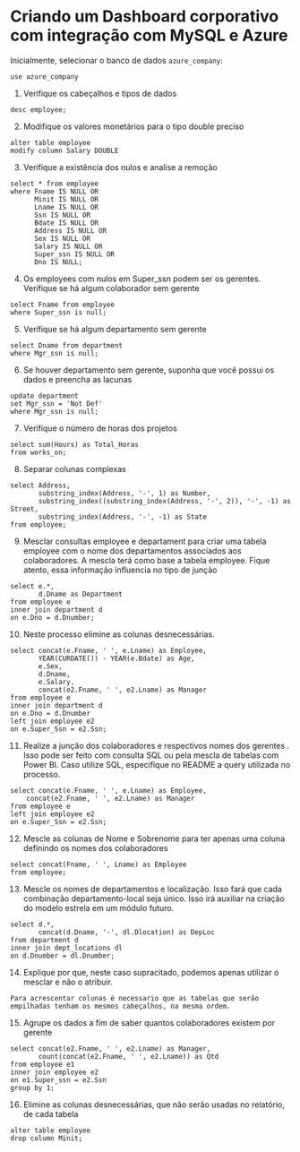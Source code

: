 # Criando um Dashboard corporativo com integração com MySQL e Azure

Inicialmente, selecionar o banco de dados <code>azure_company</code>:
```
use azure_company
```

1.	Verifique os cabeçalhos e tipos de dados
```
desc employee;
```

2.	Modifique os valores monetários para o tipo double preciso
```
alter table employee
modify column Salary DOUBLE
```

3.	Verifique a existência dos nulos e analise a remoção
```
select * from employee
where Fname IS NULL OR
      Minit IS NULL OR
      Lname IS NULL OR
      Ssn IS NULL OR
      Bdate IS NULL OR
      Address IS NULL OR
      Sex IS NULL OR
      Salary IS NULL OR
      Super_ssn IS NULL OR
      Dno IS NULL;
```

4.	Os employees com nulos em Super_ssn podem ser os gerentes. Verifique se há algum colaborador sem gerente
```
select Fname from employee
where Super_ssn is null;
```

5.	Verifique se há algum departamento sem gerente
```
select Dname from department
where Mgr_ssn is null;
```

6.	Se houver departamento sem gerente, suponha que você possui os dados e preencha as lacunas
```
update department 
set Mgr_ssn = 'Not Def'
where Mgr_ssn is null;
```

7.	Verifique o número de horas dos projetos
```
select sum(Hours) as Total_Horas 
from works_on;
```

8.	Separar colunas complexas
```
select Address,
	   substring_index(Address, '-', 1) as Number,
	   substring_index((substring_index(Address, '-', 2)), '-', -1) as Street,
	   substring_index(Address, '-', -1) as State 
from employee;
```

9.	Mesclar consultas employee e departament para criar uma tabela employee com o nome dos departamentos associados aos colaboradores. A mescla terá como base a tabela employee. Fique atento, essa informação influencia no tipo de junção
```
select e.*,
	   d.Dname as Department
from employee e 
inner join department d 
on e.Dno = d.Dnumber;
```

10.	Neste processo elimine as colunas desnecessárias. 
```
select concat(e.Fname, ' ', e.Lname) as Employee,
	   YEAR(CURDATE()) - YEAR(e.Bdate) as Age,
	   e.Sex,
	   d.Dname,
	   e.Salary,
	   concat(e2.Fname, ' ', e2.Lname) as Manager
from employee e
inner join department d 
on e.Dno = d.Dnumber
left join employee e2 
on e.Super_Ssn = e2.Ssn;
```

11.	Realize a junção dos colaboradores e respectivos nomes dos gerentes . Isso pode ser feito com consulta SQL ou pela mescla de tabelas com Power BI. Caso utilize SQL, especifique no README a query utilizada no processo.
```
select concat(e.Fname, ' ', e.Lname) as Employee,
	concat(e2.Fname, ' ', e2.Lname) as Manager
from employee e
left join employee e2 
on e.Super_Ssn = e2.Ssn;
```

12.	Mescle as colunas de Nome e Sobrenome para ter apenas uma coluna definindo os nomes dos colaboradores
```
select concat(Fname, ' ', Lname) as Employee
from employee;
```

13.	Mescle os nomes de departamentos e localização. Isso fará que cada combinação departamento-local seja único. Isso irá auxiliar na criação do modelo estrela em um módulo futuro.
```
select d.*,
	   concat(d.Dname, '-', dl.Dlocation) as DepLoc 
from department d 
inner join dept_locations dl 
on d.Dnumber = dl.Dnumber;
```

14.	Explique por que, neste caso supracitado, podemos apenas utilizar o mesclar e não o atribuir. 
```
Para acrescentar colunas é necessario que as tabelas que serão empilhadas tenham os mesmos cabeçalhos, na mesma ordem.
```

15.	Agrupe os dados a fim de saber quantos colaboradores existem por gerente
```
select concat(e2.Fname, ' ', e2.Lname) as Manager,
	   count(concat(e2.Fname, ' ', e2.Lname)) as Qtd
from employee e1 
inner join employee e2
on e1.Super_ssn = e2.Ssn
group by 1;
```

16.	Elimine as colunas desnecessárias, que não serão usadas no relatório, de cada tabela
```
alter table employee 
drop column Minit;
```
